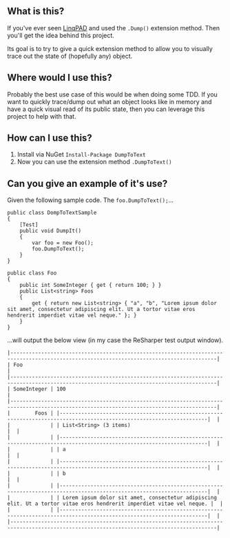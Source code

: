 What is this?
--
If you've ever seen [LinqPAD](http://www.linqpad.net/) and used the `.Dump()` extension method. Then you'll get the idea behind this project.

Its goal is to try to give a quick extension method to allow you to visually trace out the state of (hopefully any) object.

Where would I use this?
--
Probably the best use case of this would be when doing some TDD. If you want to quickly trace/dump out what an object looks like in memory and have a quick visual read of its public state, then you can leverage this project to help with that.

How can I use this?
--
1. Install via NuGet `Install-Package DumpToText`
2. Now you can use the extension method `.DumpToText()`

Can you give an example of it's use?
--
Given the following sample code. The `foo.DumpToText();`...

    public class DompToTextSample
    {
        [Test]
        public void DumpIt()
        {
            var foo = new Foo();
            foo.DumpToText();
        }
    }

    public class Foo
    {
        public int SomeInteger { get { return 100; } }
        public List<string> Foos
        {
            get { return new List<string> { "a", "b", "Lorem ipsum dolor sit amet, consectetur adipiscing elit. Ut a tortor vitae eros hendrerit imperdiet vitae vel neque." }; }
        }
    }

...will output the below view (in my case the ReSharper test output window).
    
    |-----------------------------------------------------------------------------------------------------------------------------------------|
    | Foo                                                                                                                                     |
    |-----------------------------------------------------------------------------------------------------------------------------------------|
    | SomeInteger | 100                                                                                                                       |
    |-----------------------------------------------------------------------------------------------------------------------------------------|
    |        Foos | |----------------------------------------------------------------------------------------------------------------------|  |
    |             | | List<String> (3 items)                                                                                               |  |
    |             | |----------------------------------------------------------------------------------------------------------------------|  |
    |             | | a                                                                                                                    |  |
    |             | |----------------------------------------------------------------------------------------------------------------------|  |
    |             | | b                                                                                                                    |  |
    |             | |----------------------------------------------------------------------------------------------------------------------|  |
    |             | | Lorem ipsum dolor sit amet, consectetur adipiscing elit. Ut a tortor vitae eros hendrerit imperdiet vitae vel neque. |  |
    |             | |----------------------------------------------------------------------------------------------------------------------|  |
    |-----------------------------------------------------------------------------------------------------------------------------------------|
